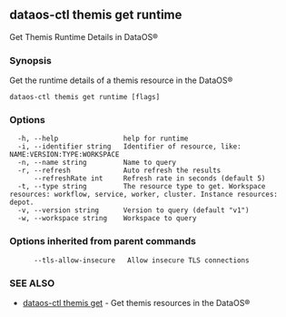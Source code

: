 ## dataos-ctl themis get runtime

Get Themis Runtime Details in DataOS®

### Synopsis

Get the runtime details of a themis resource in the DataOS®

```
dataos-ctl themis get runtime [flags]
```

### Options

```
  -h, --help                help for runtime
  -i, --identifier string   Identifier of resource, like: NAME:VERSION:TYPE:WORKSPACE
  -n, --name string         Name to query
  -r, --refresh             Auto refresh the results
      --refreshRate int     Refresh rate in seconds (default 5)
  -t, --type string         The resource type to get. Workspace resources: workflow, service, worker, cluster. Instance resources: depot.
  -v, --version string      Version to query (default "v1")
  -w, --workspace string    Workspace to query
```

### Options inherited from parent commands

```
      --tls-allow-insecure   Allow insecure TLS connections
```

### SEE ALSO

* [dataos-ctl themis get](dataos-ctl_themis_get.md)	 - Get themis resources in the DataOS®

